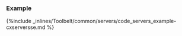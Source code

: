 <!-- post: -->


### Example

{%include _inlines/Toolbelt/common/servers/code_servers_example-cxserversse.md %}
